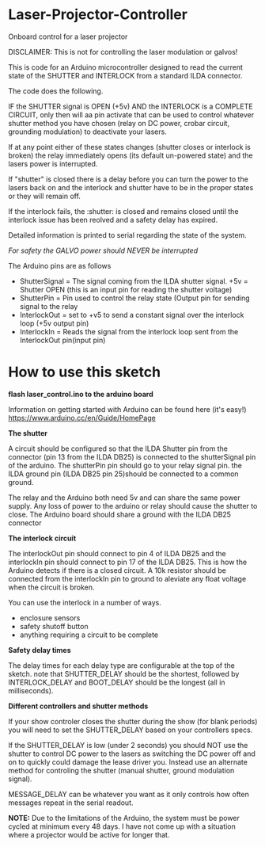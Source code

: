 # Laser-Projector-Controller
Onboard control for a laser projector

DISCLAIMER: This is not for controlling the laser modulation or galvos!


This is code for an Arduino microcontroller designed to read the current state of the SHUTTER and INTERLOCK from a standard ILDA connector.

The code does the following.

IF the SHUTTER signal is OPEN (+5v) AND the INTERLOCK is a COMPLETE CIRCUIT, only then will aa pin activate that can be used to control whatever shutter method you have chosen (relay on DC power, crobar circuit, grounding modulation) to deactivate your lasers. 

If at any point either of these states changes (shutter closes or interlock is broken) the relay immediately opens (its default un-powered state) and the lasers power is interrupted.

If "shutter" is closed there is a delay before you can turn the power to the lasers back on and the interlock and shutter have to be in the proper states or they will remain off.

If the interlock fails, the :shutter: is closed and remains closed until the interlock issue has been reolved and a safety delay has expired.

Detailed information is printed to serial regarding the state of the system.

*For safety the GALVO power should NEVER be interrupted*

The Arduino pins are as follows

- ShutterSignal = The signal coming from the ILDA shutter signal. +5v = Shutter OPEN (this is an input pin for reading the shutter voltage)
- ShutterPin = Pin used to control the relay state (Output pin for sending signal to the relay
- InterlockOut = set to +v5 to send a constant signal over the interlock loop (+5v output pin)
- InterlockIn = Reads the signal from the interlock loop sent from the InterlockOut pin(input pin)


# How to use this sketch 
**flash laser_control.ino to the arduino board**

Information on getting started with Arduino can be found here (it's easy!)
https://www.arduino.cc/en/Guide/HomePage


**The shutter**

A circuit should be configured so that the ILDA Shutter pin from the connector (pin 13 from the ILDA DB25) is connected to the shutterSignal pin of the arduino. The shutterPin pin should go to your relay signal pin. the ILDA ground pin (ILDA DB25 pin 25)should be connected to a common ground. 

The relay and the Arduino both need 5v and can share the same power supply. Any loss of power to the arduino or relay should cause the shutter to close. The Arduino board should share a ground with the ILDA DB25 connector

**The interlock circuit**

The interlockOut pin should connect to pin 4 of ILDA DB25 and the interlockIn pin should connect to pin 17 of the ILDA DB25. This is how the Arduino detects if there is a closed circuit. A 10k resistor should be connected from the interlockIn pin to ground to aleviate any float voltage when the circuit is broken. 

You can use the interlock in a number of ways. 
- enclosure sensors
- safety shutoff button
- anything requiring a circuit to be complete

**Safety delay times**

The delay times for each delay type are configurable at the top of the sketch. note that SHUTTER_DELAY should be the shortest, followed by INTERLOCK_DELAY and BOOT_DELAY should be the longest (all in milliseconds). 

**Different controllers and shutter methods**

If your show controler closes the shutter during the show (for blank periods) you will need to set the SHUTTER_DELAY based on your controllers specs. 

If the SHUTTER_DELAY is low (under 2 seconds) you should NOT use the shutter to control DC power to the lasers as switching the DC power off and on to quickly could damage the lease driver you. Instead use an alternate method for controling the shutter (manual shutter, ground modulation signal). 

MESSAGE_DELAY can be whatever you want as it only controls how often messages repeat in the serial readout. 

**NOTE:** Due to the limitations of the Arduino, the system must be power cycled at minimum every 48 days. I have not come up with a situation where a projector would be active for longer that.
